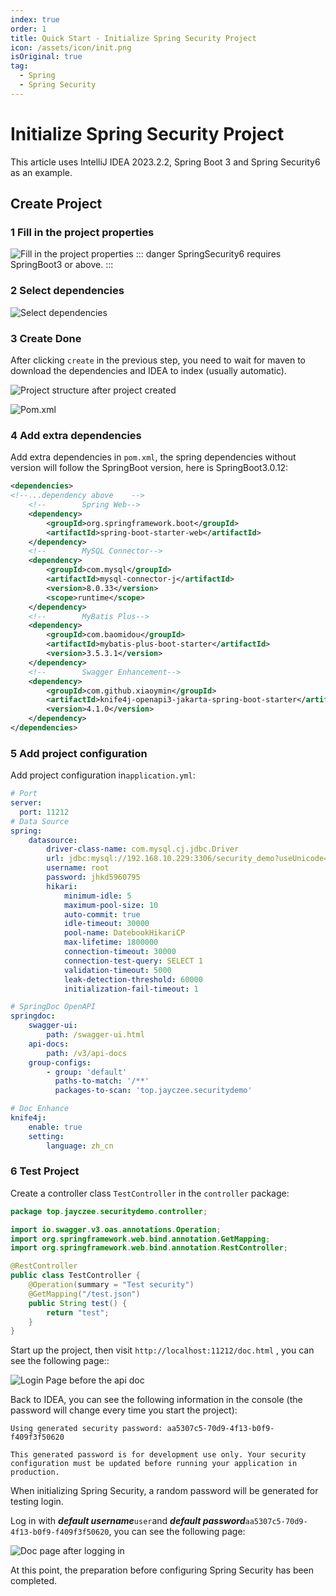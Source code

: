 ```yaml
---
index: true
order: 1
title: Quick Start - Initialize Spring Security Project
icon: /assets/icon/init.png
isOriginal: true
tag:
  - Spring
  - Spring Security
---
```


# Initialize Spring Security Project
This article uses IntelliJ IDEA 2023.2.2, Spring Boot 3 and Spring Security6 as an example.

## Create Project

### 1 Fill in the project properties

![Fill in the project properties](https://fs.jayczee.top:1212/img/Security6-1-1.png)
::: danger
SpringSecurity6 requires SpringBoot3 or above.
:::

### 2 Select dependencies

![Select dependencies](https://fs.jayczee.top:1212/img/Security6-1-2.png)

### 3 Create Done
After clicking `create` in the previous step, you need to wait for maven to download the dependencies and IDEA to index (usually automatic).

![Project structure after project created](https://fs.jayczee.top:1212/img/initDone.png)

![Pom.xml](https://fs.jayczee.top:1212/img/initPom.png)

### 4 Add extra dependencies
Add extra dependencies in `pom.xml`, the spring dependencies without version will follow the SpringBoot version, here is SpringBoot3.0.12:
```xml
<dependencies>
<!--...dependency above    -->
    <!--        Spring Web-->
    <dependency>
        <groupId>org.springframework.boot</groupId>
        <artifactId>spring-boot-starter-web</artifactId>
    </dependency>
    <!--        MySQL Connector-->
    <dependency>
        <groupId>com.mysql</groupId>
        <artifactId>mysql-connector-j</artifactId>
        <version>8.0.33</version>
        <scope>runtime</scope>
    </dependency>
    <!--        MyBatis Plus-->
    <dependency>
        <groupId>com.baomidou</groupId>
        <artifactId>mybatis-plus-boot-starter</artifactId>
        <version>3.5.3.1</version>
    </dependency>
    <!--        Swagger Enhancement-->
    <dependency>
        <groupId>com.github.xiaoymin</groupId>
        <artifactId>knife4j-openapi3-jakarta-spring-boot-starter</artifactId>
        <version>4.1.0</version>
    </dependency>
</dependencies>
```

### 5 Add project configuration
Add project configuration in`application.yml`:
```yaml
# Port
server:
  port: 11212
# Data Source
spring:
    datasource:
        driver-class-name: com.mysql.cj.jdbc.Driver
        url: jdbc:mysql://192.168.10.229:3306/security_demo?useUnicode=true&characterEncoding=utf-8&useSSL=false
        username: root
        password: jhkd5960795
        hikari:
            minimum-idle: 5
            maximum-pool-size: 10
            auto-commit: true
            idle-timeout: 30000
            pool-name: DatebookHikariCP
            max-lifetime: 1800000
            connection-timeout: 30000
            connection-test-query: SELECT 1
            validation-timeout: 5000
            leak-detection-threshold: 60000
            initialization-fail-timeout: 1

# SpringDoc OpenAPI
springdoc:
    swagger-ui:
        path: /swagger-ui.html
    api-docs:
        path: /v3/api-docs
    group-configs:
        - group: 'default'
          paths-to-match: '/**'
          packages-to-scan: 'top.jayczee.securitydemo'

# Doc Enhance
knife4j:
    enable: true
    setting:
        language: zh_cn
```
### 6 Test Project
Create a controller class `TestController` in the `controller` package:
```java
package top.jayczee.securitydemo.controller;

import io.swagger.v3.oas.annotations.Operation;
import org.springframework.web.bind.annotation.GetMapping;
import org.springframework.web.bind.annotation.RestController;

@RestController
public class TestController {
    @Operation(summary = "Test security")
    @GetMapping("/test.json")
    public String test() {
        return "test";
    }
}
```
Start up the project, then visit `http://localhost:11212/doc.html` , you can see the following page::

![Login Page before the api doc](https://fs.jayczee.top:1212/img/defaultLogin.png) 

Back to IDEA, you can see the following information in the console (the password will change every time you start the project): 

```text
Using generated security password: aa5307c5-70d9-4f13-b0f9-f409f3f50620

This generated password is for development use only. Your security configuration must be updated before running your application in production.
```

When initializing Spring Security, a random password will be generated for testing login.

Log in with ***default username***`user`and ***default password***`aa5307c5-70d9-4f13-b0f9-f409f3f50620`, you can see the following page: 

![Doc page after logging in](https://fs.jayczee.top:1212/img/initDoc.png)

At this point, the preparation before configuring Spring Security has been completed.